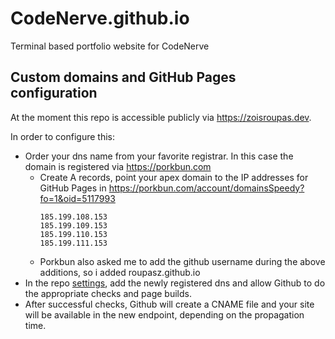 # CodeNerve.github.io
Terminal based portfolio website for CodeNerve

## Custom domains and GitHub Pages configuration

At the moment this repo is accessible publicly via https://zoisroupas.dev.

In order to configure this:
- Order your dns name from your favorite registrar. In this case the domain is registered via https://porkbun.com
    - Create A records, point your apex domain to the IP addresses for GitHub Pages in https://porkbun.com/account/domainsSpeedy?fo=1&oid=5117993
        ```
        185.199.108.153
        185.199.109.153
        185.199.110.153
        185.199.111.153
        ```
    - Porkbun also asked me to add the github username during the above additions, so i added roupasz.github.io
- In the repo [settings](https://github.com/roupasz/roupasz.github.io/settings/pages), add the newly registered dns and allow Github to do the appropriate checks and page builds.
- After successful checks, Github will create a CNAME file and your site will be available in the new endpoint, depending on the propagation time.
